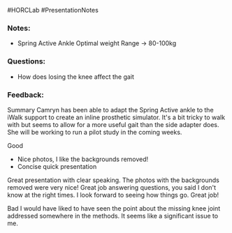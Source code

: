 #HORCLab #PresentationNotes 
### Notes:
- Spring Active Ankle Optimal weight Range -> 80-100kg

### Questions:
- How does losing the knee affect the gait


### Feedback:
Summary
Camryn has been able to adapt the Spring Active ankle to the iWalk support to create an inline prosthetic simulator. It's a bit tricky to walk with but seems to allow for a more useful gait than the side adapter does. She will be working to run a pilot study in the coming weeks.

Good
- Nice photos, I like the backgrounds removed!
- Concise quick presentation

Great presentation with clear speaking. The photos with the backgrounds removed were very nice! Great job answering questions, you said I don't know at the right times. I look forward to seeing how things go. Great job!

Bad
I would have liked to have seen the point about the missing knee joint addressed somewhere in the methods. It seems like a significant issue to me.